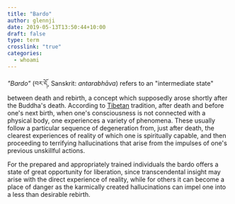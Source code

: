 ```yaml
---
title: "Bardo"
author: glennji
date: 2019-05-13T13:50:44+10:00
draft: false
type: term
crosslink: "true"
categories:
  - whoami
---
```

*"Bardo"* (བར་དོ, Sanskrit: *antarabhāva*) refers to an "intermediate state" between death and rebirth, a concept which supposedly arose shortly after the Buddha's death. According to <a title="Tibet" href="https://en.wikipedia.org/wiki/Tibet">Tibetan</a> tradition, after death and before one's next birth, when one's consciousness is not connected with a physical body, one experiences a variety of phenomena. These usually follow a particular sequence of degeneration from, just after death, the clearest experiences of reality of which one is spiritually capable, and then proceeding to terrifying hallucinations that arise from the impulses of one's previous unskillful actions.

For the prepared and appropriately trained individuals the bardo offers a state of great opportunity for liberation, since transcendental insight may arise with the direct experience of reality, while for others it can become a place of danger as the karmically created hallucinations can impel one into a less than desirable rebirth.

